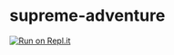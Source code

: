 # supreme-adventure
[![Run on Repl.it](https://repl.it/badge/github/githubber-pixel/supreme-adventure)](https://repl.it/github/githubber-pixel/supreme-adventure)